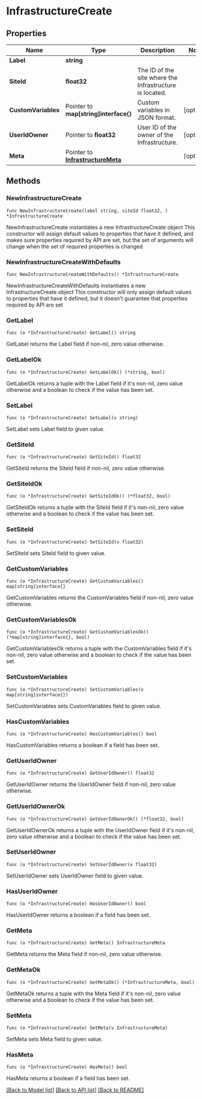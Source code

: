 # InfrastructureCreate

## Properties

Name | Type | Description | Notes
------------ | ------------- | ------------- | -------------
**Label** | **string** |  | 
**SiteId** | **float32** | The ID of the site where the Infrastructure is located. | 
**CustomVariables** | Pointer to **map[string]interface{}** | Custom variables in JSON format. | [optional] 
**UserIdOwner** | Pointer to **float32** | User ID of the owner of the Infrastructure. | [optional] 
**Meta** | Pointer to [**InfrastructureMeta**](InfrastructureMeta.md) |  | [optional] 

## Methods

### NewInfrastructureCreate

`func NewInfrastructureCreate(label string, siteId float32, ) *InfrastructureCreate`

NewInfrastructureCreate instantiates a new InfrastructureCreate object
This constructor will assign default values to properties that have it defined,
and makes sure properties required by API are set, but the set of arguments
will change when the set of required properties is changed

### NewInfrastructureCreateWithDefaults

`func NewInfrastructureCreateWithDefaults() *InfrastructureCreate`

NewInfrastructureCreateWithDefaults instantiates a new InfrastructureCreate object
This constructor will only assign default values to properties that have it defined,
but it doesn't guarantee that properties required by API are set

### GetLabel

`func (o *InfrastructureCreate) GetLabel() string`

GetLabel returns the Label field if non-nil, zero value otherwise.

### GetLabelOk

`func (o *InfrastructureCreate) GetLabelOk() (*string, bool)`

GetLabelOk returns a tuple with the Label field if it's non-nil, zero value otherwise
and a boolean to check if the value has been set.

### SetLabel

`func (o *InfrastructureCreate) SetLabel(v string)`

SetLabel sets Label field to given value.


### GetSiteId

`func (o *InfrastructureCreate) GetSiteId() float32`

GetSiteId returns the SiteId field if non-nil, zero value otherwise.

### GetSiteIdOk

`func (o *InfrastructureCreate) GetSiteIdOk() (*float32, bool)`

GetSiteIdOk returns a tuple with the SiteId field if it's non-nil, zero value otherwise
and a boolean to check if the value has been set.

### SetSiteId

`func (o *InfrastructureCreate) SetSiteId(v float32)`

SetSiteId sets SiteId field to given value.


### GetCustomVariables

`func (o *InfrastructureCreate) GetCustomVariables() map[string]interface{}`

GetCustomVariables returns the CustomVariables field if non-nil, zero value otherwise.

### GetCustomVariablesOk

`func (o *InfrastructureCreate) GetCustomVariablesOk() (*map[string]interface{}, bool)`

GetCustomVariablesOk returns a tuple with the CustomVariables field if it's non-nil, zero value otherwise
and a boolean to check if the value has been set.

### SetCustomVariables

`func (o *InfrastructureCreate) SetCustomVariables(v map[string]interface{})`

SetCustomVariables sets CustomVariables field to given value.

### HasCustomVariables

`func (o *InfrastructureCreate) HasCustomVariables() bool`

HasCustomVariables returns a boolean if a field has been set.

### GetUserIdOwner

`func (o *InfrastructureCreate) GetUserIdOwner() float32`

GetUserIdOwner returns the UserIdOwner field if non-nil, zero value otherwise.

### GetUserIdOwnerOk

`func (o *InfrastructureCreate) GetUserIdOwnerOk() (*float32, bool)`

GetUserIdOwnerOk returns a tuple with the UserIdOwner field if it's non-nil, zero value otherwise
and a boolean to check if the value has been set.

### SetUserIdOwner

`func (o *InfrastructureCreate) SetUserIdOwner(v float32)`

SetUserIdOwner sets UserIdOwner field to given value.

### HasUserIdOwner

`func (o *InfrastructureCreate) HasUserIdOwner() bool`

HasUserIdOwner returns a boolean if a field has been set.

### GetMeta

`func (o *InfrastructureCreate) GetMeta() InfrastructureMeta`

GetMeta returns the Meta field if non-nil, zero value otherwise.

### GetMetaOk

`func (o *InfrastructureCreate) GetMetaOk() (*InfrastructureMeta, bool)`

GetMetaOk returns a tuple with the Meta field if it's non-nil, zero value otherwise
and a boolean to check if the value has been set.

### SetMeta

`func (o *InfrastructureCreate) SetMeta(v InfrastructureMeta)`

SetMeta sets Meta field to given value.

### HasMeta

`func (o *InfrastructureCreate) HasMeta() bool`

HasMeta returns a boolean if a field has been set.


[[Back to Model list]](../README.md#documentation-for-models) [[Back to API list]](../README.md#documentation-for-api-endpoints) [[Back to README]](../README.md)


